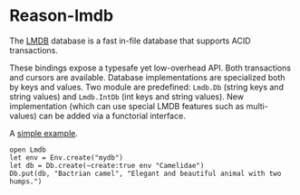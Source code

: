 # Reason-lmdb

The [LMDB][] database is a fast in-file database that supports ACID transactions.

These bindings expose a typesafe yet low-overhead API. Both transactions and cursors are available. 
Database implementations are specialized both by keys and values.
Two module are predefined: `Lmdb.Db` (string keys and string values) and `Lmdb.IntDb` (int keys and string values). 
New implementation (which can use special LMDB features such as multi-values) can be added via a functorial interface.

A [simple example](tests/simple_db.re).

```reason
open Lmdb
let env = Env.create("mydb")
let db = Db.create(~create:true env "Camelidae")
Db.put(db, "Bactrian camel", "Elegant and beautiful animal with two humps.")
```

[lmdb]: http://symas.com/mdb/#overview

